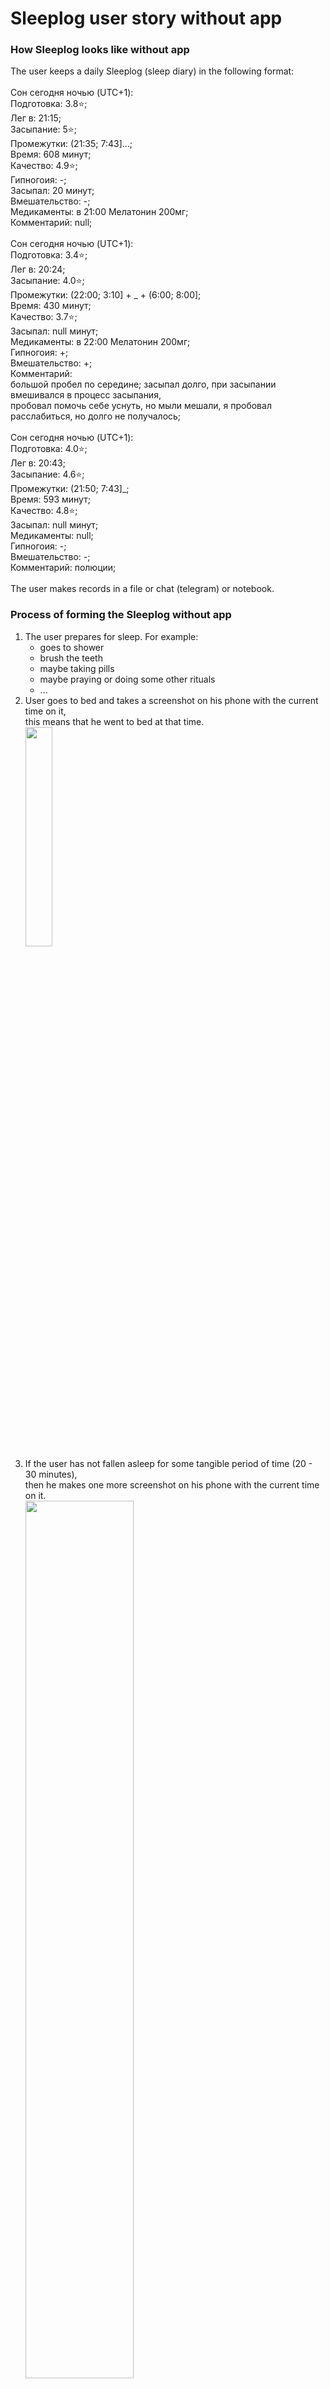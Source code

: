 # Sleeplog user story without app


### How Sleeplog looks like without app
The user keeps a daily Sleeplog (sleep diary) in the following format:<br>
<br>
Сон сегодня ночью (UTC+1):<br>
Подготовка: 3.8⭐️;<br>
Лег в: 21:15;<br>
Засыпание: 5⭐️;<br>
Промежутки: (21:35; 7:43]...;<br>
Время: 608 минут;<br>
Качество: 4.9⭐️;<br>
Гипногоия: -;<br>
Засыпал: 20 минут;<br>
Вмешательство: -;<br>
Медикаменты: в 21:00 Мелатонин 200мг;<br>
Комментарий: null;<br>
<br>
Сон сегодня ночью (UTC+1):<br>
Подготовка: 3.4⭐️;<br>
Лег в: 20:24;<br>
Засыпание: 4.0⭐️;<br>
Промежутки: (22:00; 3:10] + _ + (6:00; 8:00];<br>
Время: 430 минут;<br>
Качество: 3.7⭐️;<br>
Засыпал: null минут;<br>
Медикаменты: в 22:00 Мелатонин 200мг;<br>
Гипногоия: +;<br>
Вмешательство: +;<br>
Комментарий:<br>
большой пробел по середине;
засыпал долго, при засыпании вмешивался в процесс засыпания,<br>
пробовал помочь себе уснуть, но мыли мешали, я пробовал расслабиться, но долго не получалось;<br>
<br>
Сон сегодня ночью (UTC+1):<br>
Подготовка: 4.0⭐️;<br>
Лег в: 20:43;<br>
Засыпание: 4.6⭐️;<br>
Промежутки: (21:50; 7:43]_;<br>
Время: 593 минут;<br>
Качество: 4.8⭐️;<br>
Засыпал: null минут;<br>
Медикаменты: null;<br>
Гипногоия: -;<br>
Вмешательство: -;<br>
Комментарий: полюции;<br>
<br>
The user makes records in a file or chat (telegram) or notebook.<br>

### Process of forming the Sleeplog without app

1. The user prepares for sleep.
For example:
   - goes to shower
   - brush the teeth
   - maybe taking pills
   - maybe praying or doing some other rituals
   - ...
2. User goes to bed and takes a screenshot on his phone with the current time on it,<br>
this means that he went to bed at that time.<br>
<img src="https://user-images.githubusercontent.com/45210795/194901951-b0f448a1-93c8-487e-b49c-0d6371e8d62b.png" width="30%"><br>
3. If the user has not fallen asleep for some tangible period of time (20 - 30 minutes),<br>
then he makes one more screenshot on his phone with the current time on it.<br>
<img src="https://user-images.githubusercontent.com/45210795/194905486-4b87ecda-863d-4e2a-8d86-e8de0b408bc8.png" width="60%"><br>
4. Then maybe at some moment of time the user fell asleep.<br>
Approximately last screenshot time + period of screenshot making divided by 2.<br>
5. If the user woke up for a short period of time<br>
(for example, went to the toilet and then quickly fell asleep, or accidentally woke up and then quickly fell asleep)<br>
then he doesn't do enithing with phone.
6. If the user woke up and has not fallen asleep for some tangible period of time<br>
then he makes one more screenshot on his phone with the current time on it.<br>
<img src="https://user-images.githubusercontent.com/45210795/194906356-90e0a439-3a8d-4960-ab25-980fb7f1f44e.png" width="30%"><br>
7. Then maybe at some moment of time the user fell asleep.<br>
Approximately last screenshot time + period of screenshot making divided by 2.<br>
8. Then the user wakes up and makes one more screenshot on his phone with the current time on it.<br>
<img src="https://user-images.githubusercontent.com/45210795/194911039-2e3d87f2-f8f5-4787-a89c-b813ddca0d69.png" width="30%"><br>
9. After some time user makes a new record in his Sleeplog.<br>
<br>
Сон сегодня ночью (UTC+1):  <sub><sup>this line shows the user's current time zone</sub></sup><br>
Подготовка: 4.5⭐️;  <sub><sup>this line shows an estimation of the quality of preparation for sleep</sub></sup><br>
Лег в: 20:42;  <sub><sup>this line shows the time when the user went to bed (the user takes the value from a screenshot)</sub></sup><br>
Засыпание: 3.8⭐️;  <sub><sup>this line shows an estimation of the quality of falling asleep process (how comfortable, calm, fast the process is)</sub></sup><br>
Промежутки: (22:22; 1:38). + (2:00; 7:55].._; <sub><sup>this line shows the time intervals in which a user slept (details below)</sub></sup><br>
Время: 551 минут;  <sub><sup>this line shows the total amount of time the user slept</sub></sup><br>
Качество: 3.7⭐️;  <sub><sup>this line shows an estimation of the quality of the sleep process (how comfortable, calm, long the process is)</sub></sup><br>
Засыпал: null минут;<br>  <sub><sup>this line shows the amount of time during which the user fell asleep</sub></sup><br>
Медикаменты: в 22:00 Мелатонин 200мг;  <sub><sup>this line shows the medicines the user took and at what time he took it</sub></sup><br>
Гипногоия: +;  <sub><sup>this line indicates the presence or absence of hypnagogia during the user's sleep</sub></sup><br>
Вмешательство: -;  <sub><sup>this line indicates whether the user was influencing the falling asleep process (whether the user tried to speed up falling asleep or to calm the mind in the process of falling asleep)</sub></sup><br>
Комментарий: полюции;  <sub><sup>this line shows the user's comments</sub></sup><br>
<br>
The line with time intervals carries more information than it seems at first glance.<br>
The Round parenthese in the interval boundary indicates that the time for the interval boundary is an estimate, not an exact value.<br>
The Square bracket at the interval boundary indicates that the time for the interval boundary is an exact value.<br>
A dot after a time interval means that there was a small sleep gap inside the interval for which the user did not take a screenshot.<br>
An underline after a time interval means that there was a superficial sleep within the interval for some unknown time.<br>
<br>
If the field value is null, it means that the user did not want to fill in the fields<br>
<br>
If the user has not fallen asleep, the sleep time interval can be specified as follows: (;);<br>
<br>
### User wishes
1. The user wants to automate some part of the processes of making Sleeplog (calculations).<br>
2. The user wants to be able to view statistics of sleep parameters in a convenient form (data visualization).<br>
3. The user wants to note down the time when he does not sleep in an easier way, for example, by pressing a physical button on the phone.<br>
4. The user wants to be able to add new previously unknown parameters for sleep evaluation and have a set of types of such parameters for sleep evaluation.<br>
5. The user wants to be able to configure which sleep parameters he will enter and which sleep parameters he will not enter.<br>
6. The user wants to expand the set of sleep parameters by adding new devices that can read new data types (heart rate, body temperature...).<br>
7. The user wants to find dependencies between different sleep parameters.<br>
8. The user wants to store his Sleeplog in the cloud (on the remote server).<br>
9. The user wants to get the best advice from a sleep specialist based on his sleep data.<br>
10. The user wants to be part of the app users community, share best practices, tips, and recommendations.<br>
11. The user wants to share his sleepy successes among the app community and on social networks.<br>





